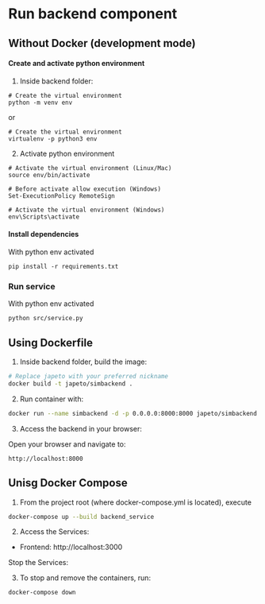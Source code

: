 # Run backend component

## Without Docker (development mode)

#### Create and activate python environment

1. Inside backend folder:

```
# Create the virtual environment
python -m venv env 
```

or

```
# Create the virtual environment
virtualenv -p python3 env
```

2. Activate python environment

```
# Activate the virtual environment (Linux/Mac)
source env/bin/activate
```

```
# Before activate allow execution (Windows)
Set-ExecutionPolicy RemoteSign
```

```
# Activate the virtual environment (Windows)
env\Scripts\activate
```

#### Install dependencies

With python env activated

```
pip install -r requirements.txt
```

### Run service

With python env activated

```
python src/service.py
```

## Using Dockerfile

1. Inside backend folder, build the image:

```bash
# Replace japeto with your preferred nickname
docker build -t japeto/simbackend .
```

2. Run container with:

```bash
docker run --name simbackend -d -p 0.0.0.0:8000:8000 japeto/simbackend
```

3. Access the backend in your browser:

Open your browser and navigate to:

```plaintext
http://localhost:8000
```

## Unisg Docker Compose

1. From the project root (where docker-compose.yml is located), execute

```bash
docker-compose up --build backend_service
```

2. Access the Services:

- Frontend: http://localhost:3000

Stop the Services:

3. To stop and remove the containers, run:

```bash
docker-compose down
```